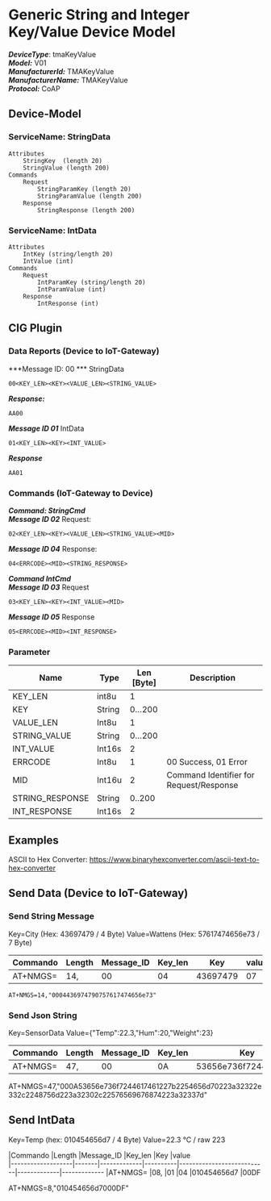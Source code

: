 # Generic String and Integer Key/Value Device Model

***DeviceType***:  tmaKeyValue  
***Model:*** V01  
***ManufacturerId:*** TMAKeyValue   
***ManufacturerName:*** TMAKeyValue  
***Protocol:*** CoAP  

## Device-Model

### ServiceName: StringData

```
Attributes
    StringKey  (length 20)
    StringValue (length 200)
Commands
    Request
        StringParamKey (length 20)
        StringParamValue (length 200)
    Response
        StringResponse (length 200)
```		
### ServiceName: IntData
```
Attributes
    IntKey (string/length 20)
    IntValue (int)
Commands
    Request
        IntParamKey (string/length 20)
        IntParamValue (int)
    Response
        IntResponse (int)
```	       

## CIG Plugin


### Data Reports  (Device to IoT-Gateway)
***Message ID: 00 ***   StringData  
``` 
00<KEY_LEN><KEY><VALUE_LEN><STRING_VALUE> 
```   
***Response:***    
``` 
AA00
```

***Message ID 01*** IntData
```
01<KEY_LEN><KEY><INT_VALUE>
```
***Response*** 
```
AA01
```

### Commands  (IoT-Gateway to Device)
***Command: StringCmd***  
***Message ID 02*** Request:  
```
02<KEY_LEN><KEY><VALUE_LEN><STRING_VALUE><MID>
```
***Message ID 04*** Response:  
```
04<ERRCODE><MID><STRING_RESPONSE>
```

***Command IntCmd***  
***Message ID 03*** Request
```
03<KEY_LEN><KEY><INT_VALUE><MID>
```
***Message ID 05*** Response
```
05<ERRCODE><MID><INT_RESPONSE>
```
        


### Parameter

|Name               |Type        |Len [Byte]   |Description   
|-------------------|------------|-------------|-----------
|KEY_LEN            |int8u       |1            |
|KEY                |String      |0…200	       |   
|VALUE_LEN          |Int8u       |1	           |
|STRING_VALUE       |String      |0…200	       |
|INT_VALUE          |Int16s	     |2	           |
|ERRCODE            |Int8u	     |1            |00 Success, 01 Error
|MID                |Int16u	     |2	           |Command Identifier for Request/Response
|STRING_RESPONSE	|String	     |0..200       |	
|INT_RESPONSE       |Int16s	     |2            |


## Examples 
ASCII to Hex Converter: https://www.binaryhexconverter.com/ascii-text-to-hex-converter

## Send Data  (Device to IoT-Gateway)

### Send String Message

Key=City  (Hex: 43697479 / 4 Byte)
Value=Wattens   (Hex: 57617474656e73 / 7 Byte)

|Commando           |Length |Message_ID   |Key_len   |Key            |value_len    |value        
|-------------------|-------|-------------|----------|---------------|-------------|-------------
|AT+NMGS=           |14,    |00           |04        |43697479       |07           |57617474656e73  

```
AT+NMGS=14,"0004436974790757617474656e73"
```

### Send Json String

Key=SensorData 
Value={"Temp":22.3,"Hum":20,"Weight":23}

|Commando           |Length |Message_ID   |Key_len   |Key                        |value_len    |value        
|-------------------|-------|-------------|----------|---------------------------|-------------|-------------
|AT+NMGS=           |47,    |00           |0A        |53656e736f7244617461       |33           |3a32322e332c2248756d223a32302c22576569676874223a32337d  


AT+NMGS=47,"000A53656e736f7244617461227b2254656d70223a32322e332c2248756d223a32302c22576569676874223a32337d"



## Send IntData

Key=Temp    (hex: 010454656d7 / 4 Byte)
Value=22.3 °C / raw 223  

|Commando           |Length |Message_ID   |Key_len   |Key                        |value        
|-------------------|-------|-------------|----------|---------------------------|-------------|-------------
|AT+NMGS=           |08,    |01           |04        |010454656d7                |00DF 

AT+NMGS=8,"010454656d7000DF"  




